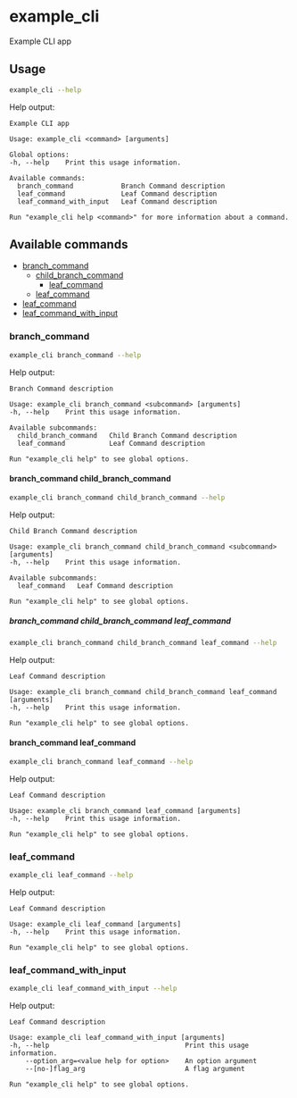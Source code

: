 # example_cli

Example CLI app

## Usage

```sh
example_cli --help
```

Help output:

```
Example CLI app

Usage: example_cli <command> [arguments]

Global options:
-h, --help    Print this usage information.

Available commands:
  branch_command            Branch Command description
  leaf_command              Leaf Command description
  leaf_command_with_input   Leaf Command description

Run "example_cli help <command>" for more information about a command.
```

## Available commands

* [branch_command](#branch_command)
  * [child_branch_command](#child_branch_command)
    * [leaf_command](#leaf_command)
  * [leaf_command](#leaf_command)
* [leaf_command](#leaf_command)
* [leaf_command_with_input](#leaf_command_with_input)

### branch_command

```sh
example_cli branch_command --help
```

Help output:

```
Branch Command description

Usage: example_cli branch_command <subcommand> [arguments]
-h, --help    Print this usage information.

Available subcommands:
  child_branch_command   Child Branch Command description
  leaf_command           Leaf Command description

Run "example_cli help" to see global options.
```

#### branch_command child_branch_command

```sh
example_cli branch_command child_branch_command --help
```

Help output:

```
Child Branch Command description

Usage: example_cli branch_command child_branch_command <subcommand> [arguments]
-h, --help    Print this usage information.

Available subcommands:
  leaf_command   Leaf Command description

Run "example_cli help" to see global options.
```

##### branch_command child_branch_command leaf_command

```sh
example_cli branch_command child_branch_command leaf_command --help
```

Help output:

```
Leaf Command description

Usage: example_cli branch_command child_branch_command leaf_command [arguments]
-h, --help    Print this usage information.

Run "example_cli help" to see global options.
```

#### branch_command leaf_command

```sh
example_cli branch_command leaf_command --help
```

Help output:

```
Leaf Command description

Usage: example_cli branch_command leaf_command [arguments]
-h, --help    Print this usage information.

Run "example_cli help" to see global options.
```

### leaf_command

```sh
example_cli leaf_command --help
```

Help output:

```
Leaf Command description

Usage: example_cli leaf_command [arguments]
-h, --help    Print this usage information.

Run "example_cli help" to see global options.
```

### leaf_command_with_input

```sh
example_cli leaf_command_with_input --help
```

Help output:

```
Leaf Command description

Usage: example_cli leaf_command_with_input [arguments]
-h, --help                                  Print this usage information.
    --option_arg=<value help for option>    An option argument
    --[no-]flag_arg                         A flag argument

Run "example_cli help" to see global options.
```

